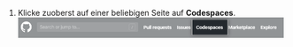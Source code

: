 1. Klicke zuoberst auf einer beliebigen Seite auf **Codespaces**. ![{% data variables.product.prodname_codespaces %}-Link in der Kopfzeile](/assets/images/help/codespaces/header-link.png)
